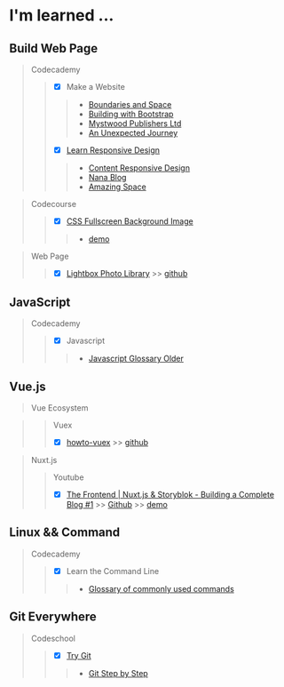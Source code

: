 # I'm learned ...

## Build Web Page

> Codecademy
>> - [x] Make a Website 
>>> - [Boundaries and Space](https://codepen.io/artdvp/full/qqJYgv/)
>>> - [Building with Bootstrap](https://codepen.io/artdvp/pen/PbxYRj)
>>> - [Mystwood Publishers Ltd](https://codepen.io/artdvp/full/prrLBj/)
>>> - [An Unexpected Journey  ](https://codepen.io/artdvp/pen/PKMezM)
>> - [x] [Learn Responsive Design](https://www.codecademy.com/learn/learn-responsive-design)
>>> - [Content Responsive Design](https://gist.github.com/artdvp/1b5e50f7454ea04a0557a9b401835c4d)
>>> - [Nana Blog](https://run.plnkr.co/preview/cjbkkq2pd00053a5yv1elscns/)
>>> - [Amazing Space](https://run.plnkr.co/preview/cjbkmawqh00043a5yw7xg9mc8/) 

> Codecourse
>> - [x] [CSS Fullscreen Background Image](https://www.codecourse.com/lessons/css-fullscreen-background-image/86)
>>> - [demo](https://codepen.io/artdvp/pen/eBExPO)

> Web Page
>> - [x] [Lightbox Photo Library](https://artdvp.github.io/lightbox-photo/) >> [github](https://github.com/artdvp/lightbox-photo)

## JavaScript

> Codecademy
>> - [x] Javascript
>>> - [Javascript Glossary Older](https://z3r0stack.github.io/static/javascript/JavascriptGlossary.html) 

## Vue.js

> Vue Ecosystem

>> Vuex
>> - [x] [howto-vuex](https://artdvp.github.io/howto-vuex/#/) >> [github](https://github.com/artdvp/howto-vuex)

> Nuxt.js
>> Youtube 
>> - [x] [The Frontend | Nuxt.js & Storyblok - Building a Complete Blog #1](https://www.youtube.com/watch?v=Dc_5BpIB4X4) >> [Github](https://github.com/artdvp/vue-nuxt-storyblok) >> [demo](https://vue-nuxt-storyblok.netlify.com/)

## Linux && Command

> Codecademy
>> - [x] Learn the Command Line
>>> - [Glossary of commonly used commands](https://z3r0stack.github.io/static/shell/List_Of_Command_Line_Commands.html)

## Git Everywhere

> Codeschool
>> - [x] [Try Git](https://www.codeschool.com/courses/try-git)
>>> - [Git Step by Step](https://z3r0stack.github.io/static/Git/Git-step-by-step.html)
